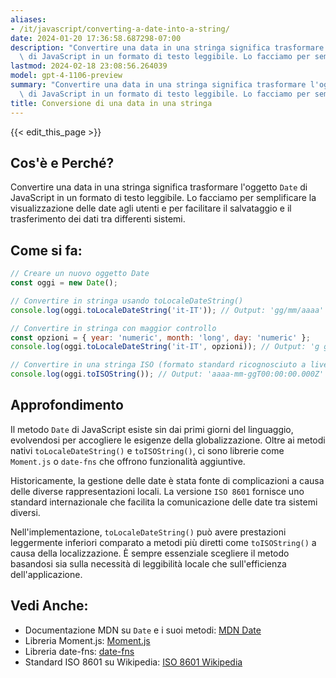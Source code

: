 ```yaml
---
aliases:
- /it/javascript/converting-a-date-into-a-string/
date: 2024-01-20 17:36:58.687298-07:00
description: "Convertire una data in una stringa significa trasformare l'oggetto `Date`\
  \ di JavaScript in un formato di testo leggibile. Lo facciamo per semplificare la\u2026"
lastmod: 2024-02-18 23:08:56.264039
model: gpt-4-1106-preview
summary: "Convertire una data in una stringa significa trasformare l'oggetto `Date`\
  \ di JavaScript in un formato di testo leggibile. Lo facciamo per semplificare la\u2026"
title: Conversione di una data in una stringa
---
```


{{< edit_this_page >}}

## Cos'è e Perché?

Convertire una data in una stringa significa trasformare l'oggetto `Date` di JavaScript in un formato di testo leggibile. Lo facciamo per semplificare la visualizzazione delle date agli utenti e per facilitare il salvataggio e il trasferimento dei dati tra differenti sistemi.

## Come si fa:

```javascript
// Creare un nuovo oggetto Date
const oggi = new Date();

// Convertire in stringa usando toLocaleDateString()
console.log(oggi.toLocaleDateString('it-IT')); // Output: 'gg/mm/aaaa'

// Convertire in stringa con maggior controllo
const opzioni = { year: 'numeric', month: 'long', day: 'numeric' };
console.log(oggi.toLocaleDateString('it-IT', opzioni)); // Output: 'g giorno mese aaaa'

// Convertire in una stringa ISO (formato standard ricognosciuto a livello internazionale)
console.log(oggi.toISOString()); // Output: 'aaaa-mm-ggT00:00:00.000Z'
```

## Approfondimento

Il metodo `Date` di JavaScript esiste sin dai primi giorni del linguaggio, evolvendosi per accogliere le esigenze della globalizzazione. Oltre ai metodi nativi `toLocaleDateString()` e `toISOString()`, ci sono librerie come `Moment.js` o `date-fns` che offrono funzionalità aggiuntive.

Historicamente, la gestione delle date è stata fonte di complicazioni a causa delle diverse rappresentazioni locali. La versione `ISO 8601` fornisce uno standard internazionale che facilita la comunicazione delle date tra sistemi diversi.

Nell'implementazione, `toLocaleDateString()` può avere prestazioni leggermente inferiori comparato a metodi più diretti come `toISOString()` a causa della localizzazione. È sempre essenziale scegliere il metodo basandosi sia sulla necessità di leggibilità locale che sull'efficienza dell'applicazione.

## Vedi Anche:

- Documentazione MDN su `Date` e i suoi metodi: [MDN Date](https://developer.mozilla.org/en-US/docs/Web/JavaScript/Reference/Global_Objects/Date)
- Libreria Moment.js: [Moment.js](https://momentjs.com/)
- Libreria date-fns: [date-fns](https://date-fns.org/)
- Standard ISO 8601 su Wikipedia: [ISO 8601 Wikipedia](https://it.wikipedia.org/wiki/ISO_8601)
